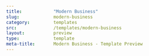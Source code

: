 ```yaml
---
title:            "Modern Business"
slug:             modern-business
category:         templates
src:              /templates/modern-business
layout:           preview
type:             template
meta-title:       Modern Business - Template Preview
---
```

